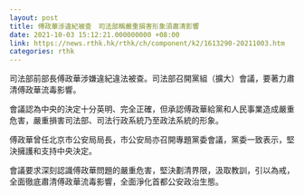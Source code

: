 ```yaml
---
layout: post
title: 傅政華涉違紀被查　司法部稱嚴重損害形象須肅清影響
date: 2021-10-03 15:12:21.000000000 +08:00
link: https://news.rthk.hk/rthk/ch/component/k2/1613290-20211003.htm
categories: rthk
---
```


司法部前部長傅政華涉嫌違紀違法被查。司法部召開黨組（擴大）會議，要著力肅清傅政華流毒影響。

會議認為中央的決定十分英明、完全正確，但承認傅政華給黨和人民事業造成嚴重危害，嚴重損害司法部、司法行政系統乃至政法系統的形象。

傅政華曾任北京市公安局局長，市公安局亦召開專題黨委會議，黨委一致表示，堅決擁護和支持中央決定。

會議要求深刻認識傅政華問題的嚴重危害，堅決劃清界限，汲取教訓，引以為戒，全面徹底肅清傅政華流毒影響，全面淨化首都公安政治生態。
